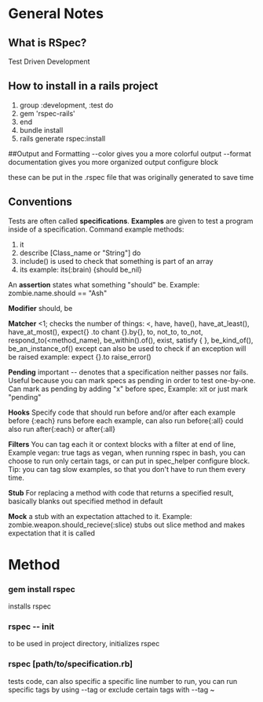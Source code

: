 # General Notes
## What is RSpec?
Test Driven Development

## How to install in a rails project
1. group :development, :test do
2. gem 'rspec-rails'
3. end
4. bundle install
5. rails generate rspec:install


##Output and Formatting
--color gives you a more colorful output
--format documentation gives you more organized output
configure block

these can be put in the .rspec file that was originally generated to save time


## Conventions
Tests are often called **specifications**.  **Examples** are given to test a program inside of a specification.  Command example methods:
1.  it
2.  describe [Class_name or "String"] do
3. include() is used to check that something is part of an array
4. its example: its(:brain) {should be_nil}


An **assertion** states what something "should" be.  Example: zombie.name.should == "Ash"

**Modifier** should, be

**Matcher** <1; checks the number of things: <, have, have(), have_at_least(), have_at_most(), expect{} .to chant {}.by{}, to, not_to, to_not, respond_to(<method_name), be_within(<range>).of(<expected>), exist, satisfy { <block> }, be_kind_of(<class>), be_an_instance_of(<class>)
except can also be used to check if an exception will be raised example: expect {}.to raise_error()

**Pending** important -- denotes that a specification neither passes nor fails.  Useful because you can mark specs as pending in order to test one-by-one.  Can mark as pending by adding "x" before spec, Example: xit or just mark "pending"

**Hooks** Specify code that should run before and/or after each example
before {:each} runs before each example, can also run before{:all} could also run after{:each} or after{:all}

**Filters** You can tag each it or context blocks with a filter at end of line, Example vegan: true tags as vegan, when running rspec in bash, you can choose to run only certain tags, or can put in spec_helper configure block.  Tip:  you can tag slow examples, so that you don't have to run them every time.

**Stub** For replacing a method with code that returns a specified result, basically blanks out specified method in default

**Mock** a stub with an expectation attached to it.  Example: zombie.weapon.should_recieve(:slice)  stubs out slice method and makes expectation that it is called

# Method
### gem install rspec 
installs rspec
### rspec -- init
to be used in project directory, initializes rspec
### rspec [path/to/specification.rb] 
tests code, can also specific a specific line number to run, you can run specific tags by using --tag or exclude certain tags with --tag ~